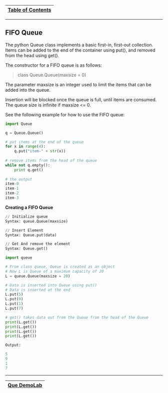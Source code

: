 |[Table of Contents](/00-Table-of-Contents.md)|
|---|

---

## FIFO Queue
The python Queue class implements a basic first-in, first-out collection. 
Items can be added to the end of the container using put(), and removed from the head using get().

The constructor for a FIFO queue is as follows:

> class Queue.Queue(maxsize = 0)

The parameter maxsize is an integer used to limit the items that can be added into the queue.

Insertion will be blocked once the queue is full, until items are consumed.  The queue size is infinite if maxsize <= 0.

See the following example for how to use the FIFO queue:

```python
import Queue

q = Queue.Queue()

# put items at the end of the queue
for x in range(4):
    q.put("item-" + str(x))
    
# remove items from the head of the queue
while not q.empty():
    print q.get()
    
# the output
item-0
item-1
item-2
item-3

```

**Creating a FIFO Queue**

```python
// Initialize queue
Syntax: queue.Queue(maxsize)

// Insert Element
Syntax: Queue.put(data)

// Get And remove the element
Syntax: Queue.get()

import queue

# From class queue, Queue is created as an object
# Now L is Queue of a maximum capacity of 20
L = queue.Queue(maxsize = 20)

# Data is inserted into Queue using put()
# Data is inserted at the end
L.put(5)
L.put(9)
L.put(1)
L.put(7)

# get() takes data out from the Queue from the head of the Queue
print(L.get())
print(L.get())
print(L.get())
print(L.get())

Output:

5
9
1
7
```

---

|[Que DemoLab](/18_Queue_demo_lab.md)|
|---|

